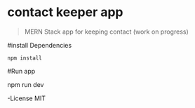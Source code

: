 # contact keeper app

> MERN Stack app for keeping contact (work on progress)

#install Dependencies 
```
npm install

```

#Run app 

npm run dev

-License MIT